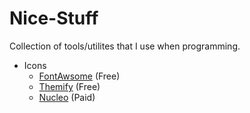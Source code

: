 # Nice-Stuff
Collection of tools/utilites that I use when programming.

- Icons
  - [FontAwsome](http://fontawesome.io) (Free)
  - [Themify](https://themify.me/themify-icons) (Free)
  - [Nucleo](https://nucleoapp.com) (Paid)
